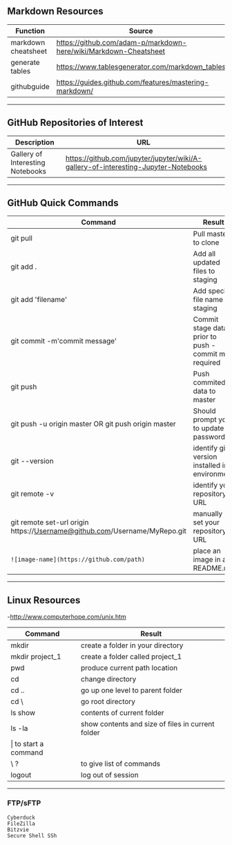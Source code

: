 ## Markdown Resources

|Function|Source|
|---|---|
|markdown cheatsheet|	https://github.com/adam-p/markdown-here/wiki/Markdown-Cheatsheet|
|generate tables|	https://www.tablesgenerator.com/markdown_tables|
|githubguide|https://guides.github.com/features/mastering-markdown/|

---
## GitHub Repositories of Interest
|Description|	URL|
|---|---|
|Gallery of Interesting Notebooks|	https://github.com/jupyter/jupyter/wiki/A-gallery-of-interesting-Jupyter-Notebooks|

---
## GitHub Quick Commands
|Command|	Result|
|---|---|
|git pull | Pull master to clone|
|git add . | Add all updated files to staging|
|git add 'filename' | Add specific file name to staging|
|git commit -m'commit message' | Commit stage data prior to push - commit msg required|
|git push | Push commited data to master|
|git push -u origin master OR git push origin master|	Should prompt you to update password|
|git --version| identify git version installed in environment|
|git remote -v|	identify your repository URL|
|git remote set-url origin https://Username@github.com/Username/MyRepo.git| manually set your repository URL|
|```![image-name](https://github.com/path)```|place an image in a README.md|

---
## Linux Resources
-http://www.computerhope.com/unix.htm

|Command|Result|
|---|---|
|mkdir|	create a folder in your directory
|mkdir project_1|	create a folder called project_1
|pwd|	produce current path location
|cd|	change directory
|cd ..|	go up one level to parent folder
|cd \ |	go root directory
|ls	show| contents of current folder
|ls -la|	show contents and size of files in current folder
|\|	to start a command
|\ ?|	to give list of commands
|logout|	log out of session|

---
### FTP/sFTP
```
Cyberduck
FileZilla
Bitzvie
Secure Shell SSh
```
